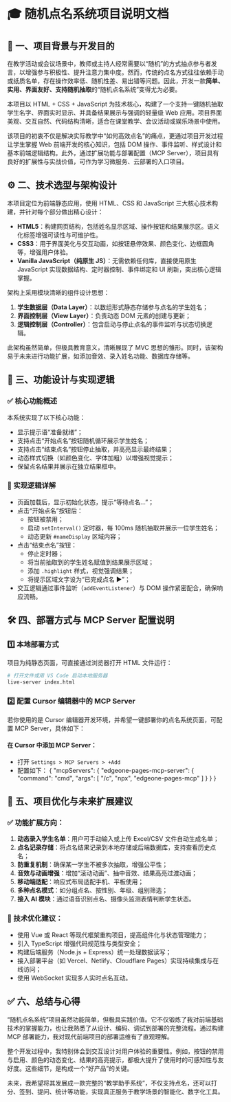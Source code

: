 
# 🎓 随机点名系统项目说明文档

## 📌 一、项目背景与开发目的

在教学活动或会议场景中，教师或主持人经常需要以“随机”的方式抽点参与者发言，以增强参与积极性、提升注意力集中度。然而，传统的点名方式往往依赖手动或纸质名单，存在操作效率低、随机性差、易出错等问题。因此，开发一款**简单、实用、界面友好、支持随机抽取**的“随机点名系统”变得尤为必要。

本项目以 HTML + CSS + JavaScript 为技术核心，构建了一个支持一键随机抽取学生名字、界面实时显示、并具备结果展示与强调的轻量级 Web 应用。项目界面美观、交互自然、代码结构清晰，适合在课堂教学、会议活动或娱乐场景中使用。

该项目的初衷不仅是解决实际教学中“如何高效点名”的痛点，更通过项目开发过程让学生掌握 Web 前端开发的核心知识，包括 DOM 操作、事件监听、样式设计和基本前端逻辑结构。此外，通过扩展功能与部署配置（MCP Server），项目具有良好的扩展性与实战价值，可作为学习微服务、云部署的入口项目。

## ⚙️ 二、技术选型与架构设计

本项目定位为前端静态应用，使用 HTML、CSS 和 JavaScript 三大核心技术构建，并针对每个部分做出精心设计：

- **HTML5**：构建网页结构，包括姓名显示区域、操作按钮和结果展示区。语义化标签增强可读性与可维护性。
- **CSS3**：用于界面美化与交互动画，如按钮悬停效果、颜色变化、边框圆角等，增强用户体验。
- **Vanilla JavaScript（纯原生 JS）**：无需依赖任何库，直接使用原生 JavaScript 实现数据结构、定时器控制、事件绑定和 UI 刷新，突出核心逻辑掌握。

架构上采用模块清晰的组件设计思想：

1. **学生数据层（Data Layer）**：以数组形式静态存储参与点名的学生姓名；
2. **界面控制层（View Layer）**：负责动态 DOM 元素的创建与更新；
3. **逻辑控制层（Controller）**：包含启动与停止点名的事件监听与状态切换逻辑。

此架构虽然简单，但极具教育意义，清晰展现了 MVC 思想的雏形。同时，该架构易于未来进行功能扩展，如添加音效、录入姓名功能、数据库存储等。

## 🧩 三、功能设计与实现逻辑

### ✅ 核心功能概述

本系统实现了以下核心功能：

- 显示提示语“准备就绪”；
- 支持点击“开始点名”按钮随机循环展示学生姓名；
- 支持点击“结束点名”按钮停止抽取，并高亮显示最终结果；
- 动态样式切换（如颜色变化、字体加粗）以增强视觉提示；
- 保留点名结果并展示在独立结果框中。

### 🎯 实现逻辑详解

- 页面加载后，显示初始化状态，提示“等待点名…”；
- 点击“开始点名”按钮后：
  - 按钮被禁用；
  - 启动 `setInterval()` 定时器，每 100ms 随机抽取并展示一位学生姓名；
  - 动态更新 `#nameDisplay` 区域内容；
- 点击“结束点名”按钮：
  - 停止定时器；
  - 将当前抽取到的学生姓名赋值到结果展示区域；
  - 添加 `.highlight` 样式，视觉强调结果；
  - 将提示区域文字设为“已完成点名 ▶”；
- 交互逻辑通过事件监听（`addEventListener`）与 DOM 操作紧密配合，确保响应流畅。

## 🛠️ 四、部署方式与 MCP Server 配置说明

### 1️⃣ 本地部署方式

项目为纯静态页面，可直接通过浏览器打开 HTML 文件运行：

```bash
# 打开文件或用 VS Code 启动本地服务器
live-server index.html
```

### 2️⃣ 配置 Cursor 编辑器中的 MCP Server

若你使用的是 Cursor 编辑器开发环境，并希望一键部署你的点名系统页面，可配置 MCP Server，具体如下：

#### 在 Cursor 中添加 MCP Server：

- 打开 `Settings > MCP Servers > +Add`
- 配置如下：
  {
    "mcpServers": {
        "edgeone-pages-mcp-server": {
          "command": "cmd",
          "args": [
            "/c",
            "npx",
          "edgeone-pages-mcp"
      ]
    }
  }
}


## 🔭 五、项目优化与未来扩展建议

### ✅ 功能扩展方向：

1. **动态录入学生名单**：用户可手动输入或上传 Excel/CSV 文件自动生成名单；
2. **点名记录存储**：将点名结果记录到本地存储或后端数据库，支持查看历史点名；
3. **防重复机制**：确保某一学生不被多次抽取，增强公平性；
4. **音效与动画增强**：增加“滚动动画”、抽中音效、结果高亮过渡动画；
5. **移动端适配**：响应式布局适配手机、平板使用；
6. **多种点名模式**：如分组点名、按性别、年级、组别筛选；
7. **接入 AI 模块**：通过语音识别点名、摄像头监测表情判断学生状态。

### 🔧 技术优化建议：

- 使用 Vue 或 React 等现代框架重构项目，提高组件化与状态管理能力；
- 引入 TypeScript 增强代码规范性与类型安全；
- 构建后端服务（Node.js + Express）统一处理数据读写；
- 接入部署平台（如 Vercel、Netlify、Cloudflare Pages）实现持续集成与在线访问；
- 使用 WebSocket 实现多人实时点名互动。

## ✅ 六、总结与心得

“随机点名系统”项目虽然功能简单，但极具实践价值。它不仅锻炼了我对前端基础技术的掌握能力，也让我熟悉了从设计、编码、调试到部署的完整流程。通过构建 MCP 部署能力，我对现代前端项目的部署运维有了直观理解。

整个开发过程中，我特别体会到交互设计对用户体验的重要性。例如，按钮的禁用与启用、颜色的动态变化、结果的高亮提示，都极大提升了使用时的可感知性与友好度。这些细节，是构成一个“好产品”的关键。

未来，我希望将其发展成一款完整的“教学助手系统”，不仅支持点名，还可以打分、签到、提问、统计等功能，实现真正服务于教学场景的智能化、数字化工具。
